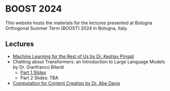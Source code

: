 # BOOST 2024

This website hosts the materials for the lectures presented at Bologna Orthogonal Summer Term (BOOST) 2024 in Bologna, Italy. 

## Lectures

* [Machine Learning for the Rest of Us by Dr. Keshav Pingali](https://sumust.github.io/mlfortherestofus/)
* Chatting about Transformers: an Introduction to Large Language Models by Dr. Gianfranco Bilardi
  * [Part 1 Slides](https://github.com/sumust/boost2024/blob/main/transformer_Bilardi_BOOST24.pdf)
  * Part 2 Slides: TBA
* [Computation for Content Creation by Dr. Abe Davis](https://sumust.github.io/computationforcontentcreation/)
